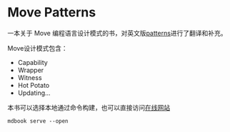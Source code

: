 # Move Patterns

一本关于 Move 编程语言设计模式的书，对英文版[patterns](https://github.com/villesundell/move-patterns)进行了翻译和补充。

Move设计模式包含：

- Capability
- Wrapper
- Witness
- Hot Potato
- Updating...

本书可以选择本地通过命令构建，也可以直接访问[在线网站](https://blog.chrisyy.top/move-patterns/)

```
mdbook serve --open
```
